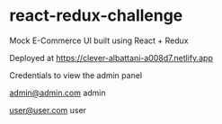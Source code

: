 # react-redux-challenge
Mock E-Commerce UI built using React + Redux

Deployed at https://clever-albattani-a008d7.netlify.app

Credentials to view the admin panel

admin@admin.com
admin

user@user.com
user
